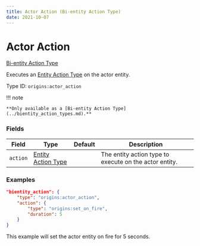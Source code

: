 ```yaml
---
title: Actor Action (Bi-entity Action Type)
date: 2021-10-07
---
```


# Actor Action

[Bi-entity Action Type](../bientity_action_types.md)

Executes an [Entity Action Type](../entity_action_types.md) on the actor entity.

Type ID: `origins:actor_action`

!!! note

    **Only available as a [Bi-entity Action Type](../bientity_action_types.md).**


### Fields

Field  | Type | Default | Description
-------|------|---------|-------------
`action` | [Entity Action Type](../entity_action_types.md) | | The entity action type to execute on the actor entity.


### Examples

```json
"bientity_action": {
    "type": "origins:actor_action",
    "action": {
        "type": "origins:set_on_fire",
        "duration": 5
    }
}
```

This example will set the actor entity on fire for 5 seconds.
